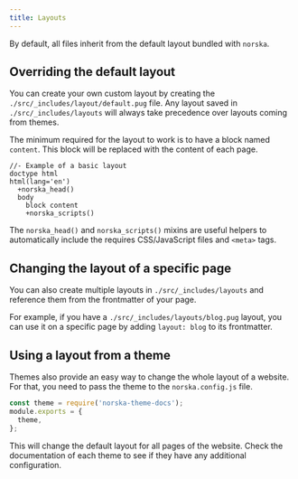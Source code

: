 ```yaml
---
title: Layouts
---
```


By default, all files inherit from the default layout bundled with `norska`.

## Overriding the default layout

You can create your own custom layout by creating the
`./src/_includes/layout/default.pug` file. Any layout saved in
`./src/_includes/layouts` will always take precedence over layouts coming from
themes.

The minimum required for the layout to work is to have a block named `content`.
This block will be replaced with the content of each page.

```pug
//- Example of a basic layout
doctype html
html(lang='en')
  +norska_head()
  body
    block content
    +norska_scripts()
```

The `norska_head()` and `norska_scripts()` mixins are useful helpers to
automatically include the requires CSS/JavaScript files and `<meta>` tags.

## Changing the layout of a specific page

You can also create multiple layouts in `./src/_includes/layouts` and reference
them from the frontmatter of your page.

For example, if you have a `./src/_includes/layouts/blog.pug` layout, you can
use it on a specific page by adding `layout: blog` to its frontmatter.

## Using a layout from a theme

Themes also provide an easy way to change the whole layout of a website. For
that, you need to pass the theme to the `norska.config.js` file.

```js
const theme = require('norska-theme-docs');
module.exports = {
  theme,
};
```

This will change the default layout for all pages of the website. Check the
documentation of each theme to see if they have any additional configuration.
